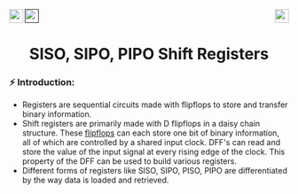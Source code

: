 <div>
<a href="https://www.arduino.cc/"><img src="https://img.shields.io/badge/MicroController%3A-Arduino%20UNO%203-green[700]"height="25" align="left"></a>
<a href=""><img src="https://img.shields.io/badge/Simulation:-Click%20to%20Tinker-blue" height="25"></a>
<a href="https://www.microchip.com/en-us/product/ATmega328P"><img src="https://img.shields.io/badge/Processor%3A-Atmega328P-black" height="25"align="right"></a>
</div>

<div align="center">
<h1> SISO, SIPO, PIPO Shift Registers </h1>

</div>

### ⚡️ Introduction: 
- Registers are sequential circuits made with flipflops to store and transfer binary information.
- Shift registers are primarily made with D flipflops in a daisy chain structure. These <a href="https://en.wikipedia.org/wiki/Flip-flop_(electronics)">flipflops</a> can each store one bit of binary information, all of which are controlled by a shared input clock. DFF's can read and store the value of the input signal at every rising edge of the clock. This property of the DFF can be used to build various registers. 
- Different forms of registers like SISO, SIPO, PISO, PIPO are differentiated by the way data is loaded and retrieved.



